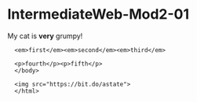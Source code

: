 # IntermediateWeb-Mod2-01

<!DOCTYPE html>
  <html>
    <head>
      <meta charset= "utf-8">
      <title>module 2 scratch pad</title>
    </head>
    <body>
      <p> My cat is <strong>very</strong> grumpy! </p>

      <em>first</em><em>second</em><em>third</em>

      <p>fourth</p><p>fifth</p>
      </body>

      <img src="https://bit.do/astate">
      </html>
